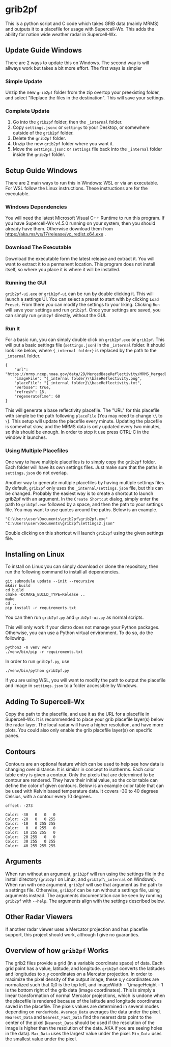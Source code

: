 # grib2pf
This is a python script and C code which takes GRIB data (mainly MRMS) and
outputs it to a placefile for usage with Supercell-Wx. This adds the ability
for nation wide weather radar in Supercell-Wx.

## Update Guide Windows
There are 2 ways to update this on Windows. The second way is will allways work
but takes a bit more effort. The first ways is simpler

### Simple Update
Unzip the new `grib2pf` folder from the zip overtop your preexisting folder,
and select "Replace the files in the destination". This will save your settings.

### Complete Update
1. Go into the `grib2pf` folder, then the `_internal` folder.
2. Copy `settings.jsonc` or `settings` to your Desktop, or somewhere outside of
   the `grib2pf` folder.
3. Delete the `grib2pf` folder.
4. Unzip the new `grib2pf` folder where you want it.
4. Move the `settings.jsonc` or `settings` file back into the `_internal` folder
   inside the `grib2pf` folder.

## Setup Guide Windows
There are 2 main ways to run this in Windows: WSL or via an executable. For
WSL follow the Linux instructions. These instructions are for the executable.

### Windows Dependencies
You will need the latest Microsoft Visual C++ Runtime to run this program. If
you have Supercell-Wx v4.5.0 running on your system, then you should already
have them. Otherwise download them from
https://aka.ms/vs/17/release/vc_redist.x64.exe .

### Download The Executable
Download the executable form the latest release and extract it. You will want
to extract it to a permanent location. This program does not install itself, so
where you place it is where it will be installed.

### Running the GUI
`grib2pf-ui.exe` or `grib2pf-ui` can be run by double clicking it. This will
launch a settings UI. You can select a preset to start with by clicking `Load
Preset`. From there you can modify the settings to your liking. Clicking `Run`
will save your settings and run `grib2pf`. Once your settings are saved, you
can simply run `grib2pf` directly, without the GUI.

### Run It
For a basic run, you can simply double click on `grib2pf.exe` or `grib2pf`.
This will put a basic settings file (`settings.json`) in the `_internal` folder.
It should look like below, where `{_internal folder}` is replaced by the path
to the `_internal` folder.
```
{
    "url": "https://mrms.ncep.noaa.gov/data/2D/MergedBaseReflectivity/MRMS_MergedBaseReflectivity.latest.grib2.gz",
    "imageFile": "{_internal folder}\\baseReflectivity.png",
    "placeFile": "{_internal folder}\\baseReflectivity.txt",
    "verbose": true,
    "refresh": 15,
    "regenerateTime": 60
}
```
This will generate a base reflectivity placefile. The "URL" for this placefile
with simple be the path following `placeFile` (You may need to change `\\` to
`\`). This setup will update the placefile every minute. Updating the placefile
is somewhat slow, and the MRMS data is only updated every two minutes, so this
should be enough. In order to stop it use press CTRL-C in the window it
launches.

### Using Multiple Placefiles
One way to have multiple placefiles is to simply copy the `grib2pf` folder.
Each folder will have its own settings files. Just make sure that the paths
in `settings.json` do not overlap.

Another way to generate multiple placefiles by having multiple settings files.
By default, `grib2pf` only uses the `_internal/settings.json` file, but this
can be changed. Probably the easiest way is to create a shortcut to launch
grib2pf with an argument. In the `Create Shortcut` dialog, simply enter the
path to `grib2pf.exe` followed by a space, and then the path to your settings
file. You may want to use quotes around the paths. Below is an example.
```
"C:\Users\user\Documents\grib2pf\grib2pf.exe" "C:\Users\user\Documents\grib2pf\settings2.json"
```
Double clicking on this shortcut will launch `grib2pf` using the given settings
file.

## Installing on Linux
To install on Linux you can simply download or clone the repository, then run
the following command to install all dependencies.
```
git submodule update --init --recursive
mkdir build
cd build
cmake -DCMAKE_BUILD_TYPE=Release ..
make
cd ..
pip install -r requirements.txt
```
You can then run `grib2pf.py` and `grib2pf-ui.py` as normal scripts.

This will only work if your distro does not manage your Python packages.
Otherwise, you can use a Python virtual environment. To do so, do the
following.
```
python3 -m venv venv
./venv/bin/pip -r requirements.txt
```
In order to run `grib2pf.py`, use
```
./venv/bin/python grib2pf.py
```

If you are using WSL, you will want to modify the path to output the placefile
and image in `settings.json` to a folder accessible by Windows.

## Adding To Supercell-Wx
Copy the path to the placefile, and use it as the URL for a placefile in
Supercell-Wx. It is recommended to place your grib placefile layer(s) below the
radar layer. The local radar will have a higher resolution, and have more
plots. You could also only enable the grib placefile layer(s) on specific
panes.

## Contours
Contours are an optional feature which can be used to help see how data is
changing over distance. It is similar in concept to isotherms. Each color table
entry is given a contour. Only the pixels that are determined to be contour are
rendered. They have their initial value, so the color table can define the color
of given contours. Below is an example color table that can be used with Kelvin
based temperature data. It covers -30 to 40 degrees Celsius, with a contour
every 10 degrees.

```placefile
offset: -273

Color: -30   0   0   0
Color: -20   0   0 255
Color: -10   0 255 255
Color:   0   0 255   0
Color:  10 255 255   0
Color:  20 255   0   0
Color:  30 255   0 255
Color:  40 255 255 255
```

## Arguments
When run without an argument, `grib2pf` will run using the settings file in the
install directory (`grib2pf` on Linux, and `grib2pf\_internal` on Windows).
When run with one argument, `grib2pf` will use that argument as the path to a
settings file. Otherwise, `grib2pf` can be run without a settings file, using
arguments instead. The arguments documentation can be seen by running `grib2pf`
with `--help`. The arguments align with the settings described below.

## Other Radar Viewers
If another radar viewer uses a Mercator projection and has placefile support,
this project should work, although I give no guaranties.

## Overview of how `grib2pf` Works
The grib2 files provide a grid (in a variable coordinate space) of data. Each
grid point has a value, latitude, and longitude. `grib2pf` converts the
latitudes and longitudes to x,y coordinates on a Mercator projection. In order
to maximize the pixel density of the output image, these x,y coordinates are
normalized such that 0,0 is the top left, and imageWidth - 1,imageHeight - 1 is
the bottom right of the grib data (image coordinates). This is simply a linear
transformation of normal Mercator projections, which is undone when the
placefile is rendered because of the latitude and longitude coordinates saved
in the placefile. The pixels values are determined in several modes depending
on `renderMode`. `Average_Data` averages the data under the pixel.
`Nearest_Data` and `Nearest_Fast_Data` find the nearest data point to the
center of the pixel (`Nearest_Data` should be used if the resolution of the
image is higher than the resolution of the data. AKA if you are seeing holes in
the data). `Max_Data` uses the largest value under the pixel. `Min_Data` uses
the smallest value under the pixel.

